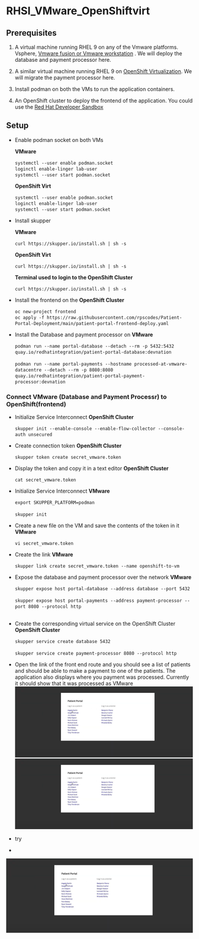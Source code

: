 # RHSI_VMware_OpenShiftvirt

## Prerequisites
1. A virtual machine running RHEL 9 on any of the Vmware platforms. Vsphere, [Vmware fusion or Vmware workstation](https://blogs.vmware.com/teamfusion/2024/05/fusion-pro-now-available-free-for-personal-use.html) . We will deploy the database and payment processor here. 

2. A similar virtual machine running RHEL 9 on [OpenShift Virtualization](https://cloud.redhat.com/learn/getting-started-red-hat-openshift-virtualization?extIdCarryOver=true&intcmp=7013a000003SVWoAAO&sc_cid=7013a000003SpZ3AAK). We will migrate the payment processor here.

3. Install podman on both the VMs to run the application containers.  

4. An OpenShift cluster to deploy the frontend of the application. You could use the [Red Hat Developer Sandbox](https://developers.redhat.com/developer-sandbox)


## Setup
* Enable podman socket on both VMs

    **VMware**
    ```
    systemctl --user enable podman.socket
    loginctl enable-linger lab-user
    systemctl --user start podman.socket
    ```

    **OpenShift Virt**
    ```
    systemctl --user enable podman.socket
    loginctl enable-linger lab-user
    systemctl --user start podman.socket
    ```



* Install skupper 

    **VMware**
    ```
    curl https://skupper.io/install.sh | sh -s
    ```

    **OpenShift Virt**
    ```
    curl https://skupper.io/install.sh | sh -s
    ```

    **Terminal used to login to the OpenShift Cluster**
    ```
    curl https://skupper.io/install.sh | sh -s
    ```

* Install the frontend on the **OpenShift Cluster**
    ```
    oc new-project frontend
    oc apply -f https://raw.githubusercontent.com/rpscodes/Patient-Portal-Deployment/main/patient-portal-frontend-deploy.yaml
    ```


* Install the Database and payment processor on **VMware**
    ```
    podman run --name portal-database --detach --rm -p 5432:5432 quay.io/redhatintegration/patient-portal-database:devnation 

    podman run --name portal-payments --hostname processed-at-vmware-datacentre --detach --rm -p 8080:8080 quay.io/redhatintegration/patient-portal-payment-processor:devnation

    ```

### Connect VMware (Database and Payment Processr) to OpenShift(frontend)
* Initialize Service Interconnect 
    **OpenShift Cluster**
    ```
    skupper init --enable-console --enable-flow-collector --console-auth unsecured
    ```

* Create connection token
    **OpenShift Cluster**
    ```
    skupper token create secret_vmware.token
    ```

* Display the token and copy it in a text editor
    **OpenShift Cluster**
    ```
    cat secret_vmware.token
    ```
* Initialize Service Interconnect
    **VMware**
    ```
    export SKUPPER_PLATFORM=podman

    skupper init

    ```

* Create a new file on the VM and save the contents of the token in it
    **VMware**
    ```
    vi secret_vmware.token

    ```

* Create the link
    **VMware**
    ```
    skupper link create secret_vmware.token --name openshift-to-vm

    ```

* Expose the database and payment processor over the network
    **VMware**
    ```
    skupper expose host portal-database --address database --port 5432

    skupper expose host portal-payments --address payment-processor --port 8080 --protocol http


    ```

* Create the corresponding virtual service on the OpenShift Cluster
    **OpenShift Cluster**
    ```
    skupper service create database 5432

    skupper service create payment-processor 8080 --protocol http

    ```

* Open the link of the front end route and you should see a list of patients and should be able to make a payment to one of the patients. The application also displays where you payment was processed. Currently it should show that it was processed as VMware
![patients_vmware](images/vmware_patients.png)
![payments_vmware](images/vmware_patients.png)


* try
+
![patients_vmware](images/vmware_patients.png)








 






